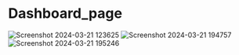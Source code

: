 # Dashboard_page

![Screenshot 2024-03-21 123625](https://github.com/Ramkumar-Rangasamy/Dashboard_page/assets/125209102/e26ab331-099c-4fb0-8ee9-4ab2e7583114)
![Screenshot 2024-03-21 194757](https://github.com/Ramkumar-Rangasamy/Dashboard_page/assets/125209102/70837326-8edb-478b-a5ff-423a5655b929)
![Screenshot 2024-03-21 195246](https://github.com/Ramkumar-Rangasamy/Dashboard_page/assets/125209102/3909779d-6944-46a1-8b2a-242ca67bde23)
